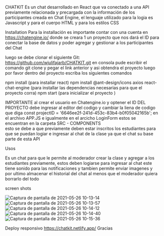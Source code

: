 CHATKIT
Es un chat desarrollado en React que va conectado a una API previamente relacionada y precargada con la información de los participantes creada en Chat Engine, el lenguaje utilizado para la logia es Javascript y para el cuerpo HTML y para los estilos CSS

Installation
Para la installación es importante contar con una cuenta en https://chatengine.io/ donde se creara 1 un proyecto que nos dará el ID para conectar la base de datos y poder agregar y gestionar a los participantes del Chat

luego se debe clonar el siguiente Git: https://github.com/wjulifajarb/CHATKIT.git en consola pude escribir el comando git clone y pegar el link anterior y asi obtendra el proyecto luego por favor dentro del proyecto escriba los siguientes comandos

npm install (para installar react)
npm install @ant-design/icons axios react-chat-engine (para installar las dependencias
necesarias para que el proyecto corra)
npm start (para inicializar el proyecto )

IMPORTANTE 
al crear el usuario en Chatengine.io y optener el ID DEL PROYECTO 
debe ingresar al editor del codigo y cambiar la liena de codigo que diga  const projectID = '6646ee2f-241d-453c-83b4-b0f05042165b'; en el archivo APP.JS e igualmente en el arcicho LoginForm estos se encuentran en la carpeta SRC - COMPONENTS  
esto se debe a que previamente deben estar inscritos los estudiantes para que se puedan logiar e ingresar al chat de la clase ya que el chat su base parte de esta API 

Usos

Es un chat para que le permite al moderador crear la clase y agregar a los estudiantes previamente, estos deben logiarse para ingresar al chat este tiene sonido para las notificaciones y tambien permite enviar imagenes y por ultimo almacenar el historial del chat al menos que el moderador quiera borrarlo del todo 

screen shots

![Captura de pantalla de 2021-05-26 10-13-14](https://user-images.githubusercontent.com/44068486/119689094-300e5f80-be0e-11eb-8ea8-01c8862233f8.png)
![Captura de pantalla de 2021-05-26 10-13-57](https://user-images.githubusercontent.com/44068486/119689127-356baa00-be0e-11eb-96dd-1500aaf9a063.png)
![Captura de pantalla de 2021-05-26 10-14-12](https://user-images.githubusercontent.com/44068486/119689137-37ce0400-be0e-11eb-94b3-4cbb73002979.png)
![Captura de pantalla de 2021-05-26 10-14-40](https://user-images.githubusercontent.com/44068486/119689147-3997c780-be0e-11eb-9587-fc4f9142ebfb.png)
![Captura de pantalla de 2021-05-26 10-15-36](https://user-images.githubusercontent.com/44068486/119689160-3bfa2180-be0e-11eb-94d2-cb6f9f51430f.png)

Deploy responsivo https://chatkit.netlify.app/
Gracias
